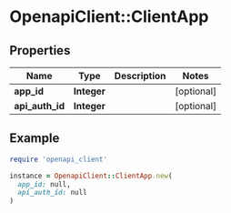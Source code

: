 # OpenapiClient::ClientApp

## Properties

| Name | Type | Description | Notes |
| ---- | ---- | ----------- | ----- |
| **app_id** | **Integer** |  | [optional] |
| **api_auth_id** | **Integer** |  | [optional] |

## Example

```ruby
require 'openapi_client'

instance = OpenapiClient::ClientApp.new(
  app_id: null,
  api_auth_id: null
)
```

